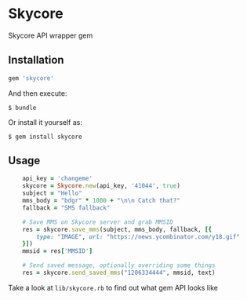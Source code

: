 # Skycore

Skycore API wrapper gem


## Installation


```ruby
gem 'skycore'
```

And then execute:

    $ bundle

Or install it yourself as:

    $ gem install skycore

## Usage

```ruby
    api_key = 'changeme'
    skycore = Skycore.new(api_key, '41044', true)
    subject = "Hello"
    mms_body = "bdgr" * 1000 + "\n\n Catch that?"
    fallback = "SMS fallback"

    # Save MMS on Skycore server and grab MMSID
    res = skycore.save_mms(subject, mms_body, fallback, [{
        type: "IMAGE", url: "https://news.ycombinator.com/y18.gif"
    }])
    mmsid = res['MMSID']

    # Send saved message, optionally overriding some things
    res = skycore.send_saved_mms("1206334444", mmsid, text)
```

Take a look at `lib/skycore.rb` to find out what gem API looks like

